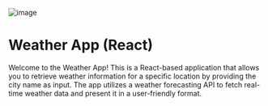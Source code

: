 ![image](https://github.com/novaenforcer-art/weather-app/assets/82377474/e1854f23-770b-4b36-8eb2-8aabf3fa2bb2)

# Weather App (React)
Welcome to the Weather App! This is a React-based application that allows you to retrieve weather information for a specific location by providing the city name as input. The app utilizes a weather forecasting API to fetch real-time weather data and present it in a user-friendly format.
